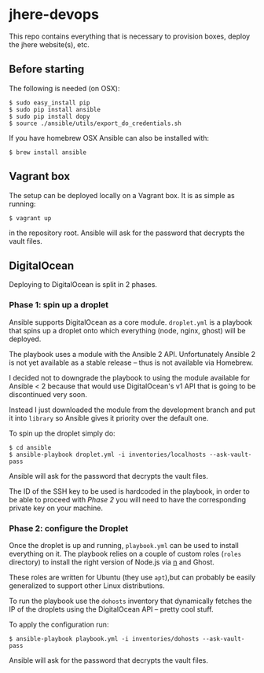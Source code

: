 # jhere-devops
This repo contains everything that is necessary to provision boxes, deploy the jhere website(s), etc.

## Before starting

The following is needed (on OSX):

    $ sudo easy_install pip
    $ sudo pip install ansible
    $ sudo pip install dopy
    $ source ./ansible/utils/export_do_credentials.sh

If you have homebrew OSX Ansible can also be installed with:

    $ brew install ansible

## Vagrant box

The setup can be deployed locally on a Vagrant box. It is as simple as running:

    $ vagrant up

in the repository root. Ansible will ask for the password that decrypts the
vault files.

## DigitalOcean

Deploying to DigitalOcean is split in 2 phases.

### Phase 1: spin up a droplet

Ansible supports DigitalOcean as a core module. `droplet.yml` is a playbook that
spins up a droplet onto which everything (node, nginx, ghost) will be deployed.

The playbook uses a module with the Ansible 2 API. Unfortunately Ansible 2 is not
yet available as a stable release – thus is not available via Homebrew.

I decided not to downgrade the playbook to using the module available
for Ansible < 2 because that would use DigitalOcean's v1 API that is going to be
discontinued very soon.

Instead I just downloaded the module from the development branch and put it into
`library` so Ansible gives it priority over the default one.

To spin up the droplet simply do:

    $ cd ansible
    $ ansible-playbook droplet.yml -i inventories/localhosts --ask-vault-pass

Ansible will ask for the password that decrypts the vault files.

The ID of the
SSH key to be used is hardcoded in the playbook, in order to be able to proceed
with *Phase 2* you will need to have the corresponding private key on your
machine.

### Phase 2: configure the Droplet

Once the droplet is up and running, `playbook.yml` can be used to install
everything on it. The playbook relies on a couple of custom roles
(`roles` directory) to install the right version of Node.js via
[n](https://github.com/tj/n) and Ghost.

These roles are written for Ubuntu (they use `apt`),but can probably be easily
generalized to support other Linux distributions.

To run the playbook use the `dohosts` inventory that dynamically fetches the
IP of the droplets using the DigitalOcean API – pretty cool stuff.

To apply the configuration run:

    $ ansible-playbook playbook.yml -i inventories/dohosts --ask-vault-pass

Ansible will ask for the password that decrypts the vault files.
